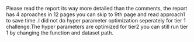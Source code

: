 Please read the report its way more detailed than the comments, the report has 4 aproaches in 12 pages you can skip to 9th page and read approach1 to save time .I did not do hyper parameter optimization seperately for tier 1 challenge.The hyper parameters are optimized for tier2 you can still run tier 1 by changing the function and dataset path.
